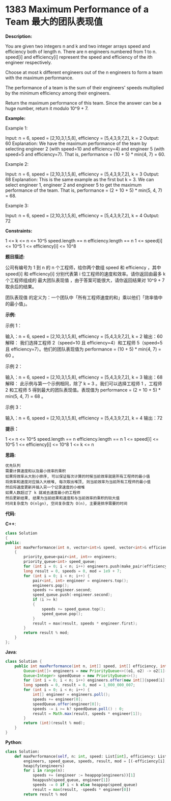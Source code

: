 # 1383 Maximum Performance of a Team 最大的团队表现值

__Description:__

You are given two integers n and k and two integer arrays speed and efficiency both of length n. There are n engineers numbered from 1 to n. speed[i] and efficiency[i] represent the speed and efficiency of the ith engineer respectively.

Choose at most k different engineers out of the n engineers to form a team with the maximum performance.

The performance of a team is the sum of their engineers' speeds multiplied by the minimum efficiency among their engineers.

Return the maximum performance of this team. Since the answer can be a huge number, return it modulo 10^9 + 7.

__Example:__

Example 1:

Input: n = 6, speed = [2,10,3,1,5,8], efficiency = [5,4,3,9,7,2], k = 2
Output: 60
Explanation:
We have the maximum performance of the team by selecting engineer 2 (with speed=10 and efficiency=4) and engineer 5 (with speed=5 and efficiency=7). That is, performance = (10 + 5) * min(4, 7) = 60.

Example 2:

Input: n = 6, speed = [2,10,3,1,5,8], efficiency = [5,4,3,9,7,2], k = 3
Output: 68
Explanation:
This is the same example as the first but k = 3. We can select engineer 1, engineer 2 and engineer 5 to get the maximum performance of the team. That is, performance = (2 + 10 + 5) * min(5, 4, 7) = 68.

Example 3:

Input: n = 6, speed = [2,10,3,1,5,8], efficiency = [5,4,3,9,7,2], k = 4
Output: 72

__Constraints:__

1 <= k <= n <= 10^5
speed.length == n
efficiency.length == n
1 <= speed[i] <= 10^5
1 <= efficiency[i] <= 10^8

__题目描述:__

公司有编号为 1 到 n 的 n 个工程师，给你两个数组 speed 和 efficiency ，其中 speed[i] 和 efficiency[i] 分别代表第 i 位工程师的速度和效率。请你返回由最多 k 个工程师组成的 最大团队表现值 ，由于答案可能很大，请你返回结果对 10^9 + 7 取余后的结果。

团队表现值 的定义为：一个团队中「所有工程师速度的和」乘以他们「效率值中的最小值」。

__示例:__

示例 1：

输入：n = 6, speed = [2,10,3,1,5,8], efficiency = [5,4,3,9,7,2], k = 2
输出：60
解释：
我们选择工程师 2（speed=10 且 efficiency=4）和工程师 5（speed=5 且 efficiency=7）。他们的团队表现值为 performance = (10 + 5) * min(4, 7) = 60 。

示例 2：

输入：n = 6, speed = [2,10,3,1,5,8], efficiency = [5,4,3,9,7,2], k = 3
输出：68
解释：
此示例与第一个示例相同，除了 k = 3 。我们可以选择工程师 1 ，工程师 2 和工程师 5 得到最大的团队表现值。表现值为 performance = (2 + 10 + 5) * min(5, 4, 7) = 68 。

示例 3：

输入：n = 6, speed = [2,10,3,1,5,8], efficiency = [5,4,3,9,7,2], k = 4
输出：72

__提示：__

1 <= n <= 10^5
speed.length == n
efficiency.length == n
1 <= speed[i] <= 10^5
1 <= efficiency[i] <= 10^8
1 <= k <= n

__思路:__

```text
优先队列
需要计算速度和以及最小效率的乘积
如果将效率从大到小排序, 可以保证每次计算的时候当前效率就是所有工程师的最小值
将效率和速度对应插入大根堆, 每次取出堆顶, 则当前效率为当前所有工程师的最小值
然后将速度更新并插入另一个记录速度的小根堆
如果人数超过了 k 就减去速度最小的工程师
然后更新结果, 结果为当前结果和速度和与当前效率的乘积的较大值
时间复杂度为 O(nlgn), 空间复杂度为 O(n), 主要是排序需要的时间
```

__代码:__

__C++__:

```C++
class Solution 
{
public:
    int maxPerformance(int n, vector<int>& speed, vector<int>& efficiency, int k) 
    {
        priority_queue<pair<int, int>> engineers;
        priority_queue<int> speed_queue;
        for (int i = 0; i < n; i++) engineers.push(make_pair(efficiency[i], speed[i]));
        long result = 0, speeds = 0, mod = 1e9 + 7;
        for (int i = 0; i < n; i++) {
            pair<int, int> engineer = engineers.top();
            engineers.pop();
            speeds += engineer.second;
            speed_queue.push(-engineer.second);
            if (i >= k)
            {
                speeds += speed_queue.top();
                speed_queue.pop();
            }
            result = max(result, speeds * engineer.first);
        }
        return result % mod;
    }
};
```

__Java__:

```Java
class Solution {
    public int maxPerformance(int n, int[] speed, int[] efficiency, int k) {
        Queue<int[]> engineers = new PriorityQueue<>((o1, o2) -> o2[1]- o1[1]);
        Queue<Integer> speedQueue = new PriorityQueue<>();
        for (int i = 0; i < n; i++) engineers.offer(new int[]{speed[i], efficiency[i]});
        long speeds = 0, result = 0, mod = 1_000_000_007;
        for (int i = 0; i < n; i++) {
            int[] engineer = engineers.poll();
            speeds += engineer[0];
            speedQueue.offer(engineer[0]);
            speeds -= i >= k? speedQueue.poll() : 0;
            result = Math.max(result, speeds * engineer[1]);
        }
        return (int)(result % mod);
    }
}
```

__Python__:

```Python
class Solution:
    def maxPerformance(self, n: int, speed: List[int], efficiency: List[int], k: int) -> int:
        engineers, speed_queue, speeds, result, mod = [(-efficiency[i], speed[i]) for i in range(n)], [], 0, 0, 10 ** 9 + 7
        heapify(engineers)
        for i in range(n):
            speeds += (engineer := heappop(engineers))[1]
            heappush(speed_queue, engineer[1])
            speeds -= 0 if i < k else heappop(speed_queue)
            result = max(result, -speeds * engineer[0])
        return result % mod
```

